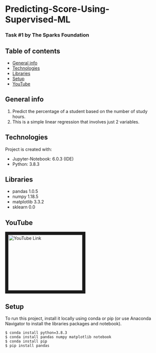 # Predicting-Score-Using-Supervised-ML
### Task #1 by The Sparks Foundation

## Table of contents
* [General info](#general-info)
* [Technologies](#technologies)
* [Libraries](#libraries)
* [Setup](#setup)
* [YouTube](#youtube)

## General info
1. Predict the percentage of a student based on the number of study hours.
2. This is a simple linear regression that involves just 2 variables.
	
## Technologies
Project is created with:
* Jupyter-Notebook: 6.0.3 (IDE) 
* Python: 3.8.3

## Libraries
* pandas 1.0.5
* numpy 1.18.5
* matplotlib 3.3.2
* sklearn 0.0
  
## YouTube
<a href="http://www.youtube.com/watch?feature=player_embedded&v=YOUTUBE_VIDEO_ID_HERE" target="_blank">
<img src=" " alt="YouTube Link" width="240" height="180" border="10"/></a>

## Setup
To run this project, install it locally using conda or pip (or use Anaconda Navigator to install the libraries packages and notebook).

```
$ conda install python=3.8.3
$ conda install pandas numpy matplotlib notebook
$ conda install pip
$ pip install pandas

